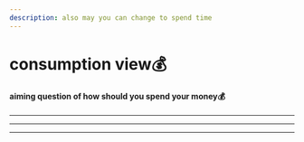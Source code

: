 ```yaml
---
description: also may you can change to spend time
---
```


# consumption view💰

#### aiming question of how should you **spend your money💰**

****

****

****
